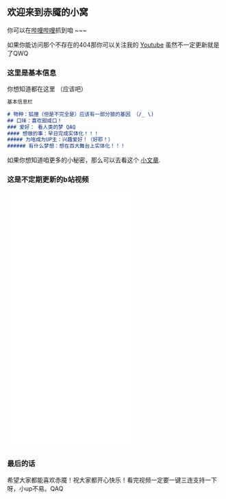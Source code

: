 ## 欢迎来到赤魇的小窝
你可以在[哔哩哔哩](https://space.bilibili.com/499904421)抓到咱 ~~~


如果你能访问那个不存在的404那你可以关注我的 [Youtube](https://www.youtube.com/channel/UC_dInC1Q53Vkq5sFU194cIQ) 虽然不一定更新就是了QWQ
### 这里是基本信息
你想知道都在这里 （应该吧）
```markdown
基本信息栏

# 物种：狐狸（但是不完全是）应该有一部分狼的基因 （/_ \)
## 口味：喜欢甜咸口！
### 爱好： 看人类的梦 QAQ
#### 想做的事：早日完成实体化！！！
##### 为啥成为UP主：兴趣爱好！（好耶！）
###### 有什么梦想：想在百大舞台上实体化！！！
```

如果你想知道咱更多的小秘密，那么可以去看这个 [小文章](https://www.bilibili.com/read/cv10505901).

### 这是不定期更新的b站视频
<iframe src="//player.bilibili.com/player.html?aid=972937524&bvid=BV1tp4y147qy&cid=332556918&page=1" scrolling="no" border="0" frameborder="no" framespacing="0" allowfullscreen="true"> </iframe>

<iframe src="//player.bilibili.com/player.html?aid=247829547&bvid=BV1wv411j7aw&cid=331432757&page=1" scrolling="no" border="0" frameborder="no" framespacing="0" allowfullscreen="true"> </iframe>

<iframe src="//player.bilibili.com/player.html?aid=545271992&bvid=BV19q4y1E7wU&cid=329062582&page=1" scrolling="no" border="0" frameborder="no" framespacing="0" allowfullscreen="true"> </iframe>

<iframe src="//player.bilibili.com/player.html?aid=417560780&bvid=BV1LV411H7hW&cid=325070478&page=1" scrolling="no" border="0" frameborder="no" framespacing="0" allowfullscreen="true"> </iframe>

### 最后的话

希望大家都能喜欢赤魇！祝大家都开心快乐！看完视频一定要一键三连支持一下呀，小up不易。QAQ
